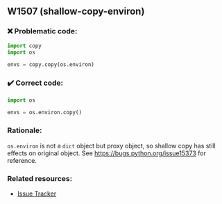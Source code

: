 ## W1507 (shallow-copy-environ)

### :x: Problematic code:

```python
import copy
import os

envs = copy.copy(os.environ)
```

### :heavy_check_mark: Correct code:

```python
import os

envs = os.environ.copy()
```

### Rationale:

`os.environ` is not a `dict` object but proxy object, so shallow copy has still
effects on original object. See https://bugs.python.org/issue15373 for
reference.

### Related resources:

- [Issue Tracker](https://github.com/PyCQA/pylint/issues?q=is%3Aissue+%22shallow-copy-environ%22+OR+%22W1507%22)
